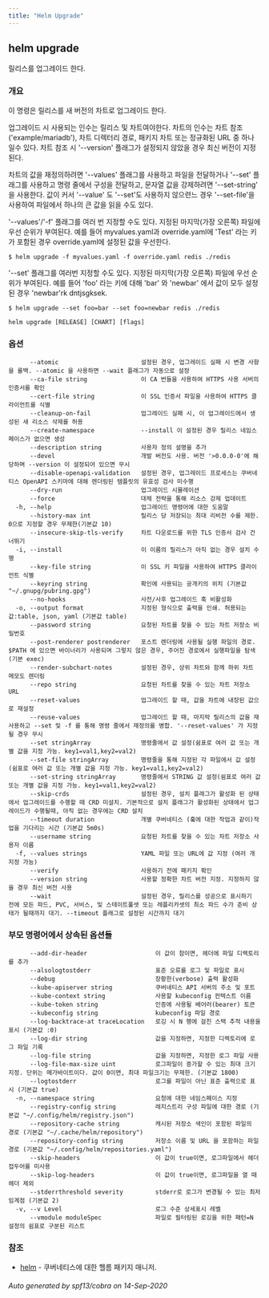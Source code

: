 ```yaml
---
title: "Helm Upgrade"
---
```


## helm upgrade

릴리스를 업그레이드 한다.

### 개요

이 명령은 릴리스를 새 버전의 차트로 업그레이드 한다.

업그레이드 시 사용되는 인수는 릴리스 및 차트여야한다.
차트의 인수는 차트 참조('example/mariadb'), 차트 디렉터리 경로, 
패키지 차트 또는 정규화된 URL 중 하나일수 있다.
차트 참조 시 '--version' 플래그가 설정되지 않았을 경우 최신 버전이 지정된다.

차트의 값을 재정의하려면 '--values' 플래그를 사용하고 파일을
전달하거나 '--set' 플래그를 사용하고 명령 줄에서 구성을 전달하고,
문자열 값을 강제하려면 '--set-string' 을 사용한다. 값이 커서
'--value' 도 '--set'도 사용하지 않으련느 경우
'--set-file'을 사용하여 파일에서 하나의 큰 값을 읽을 수도 있다.

'--values'/'-f' 플래그를 여러 번 지정할 수도 있다. 지정된 마지막(가장 오른쪽) 파일에 우선 순위가 부여된다. 
예를 들어 myvalues.yaml과 override.yaml에 'Test' 라는 키가 포함된 경우
override.yaml에 설정된 값을 우선한다.

    $ helm upgrade -f myvalues.yaml -f override.yaml redis ./redis

'--set' 플래그를 여러번 지정할 수도 있다. 지정된 마지막(가장 오른쪽) 파일에 
우선 순위가 부여된다. 예를 들어 'foo' 라는 키에 대해 'bar' 와 'newbar' 에서 
값이 모두 설정된 경우 'newbar'rk dntjsgksek. 

    $ helm upgrade --set foo=bar --set foo=newbar redis ./redis


```
helm upgrade [RELEASE] [CHART] [flags]
```

### 옵션

```
      --atomic                       설정된 경우, 업그레이드 실패 시 변경 사항을 롤백. --atomic 을 사용하면 --wait 플래그가 자동으로 설정
      --ca-file string               이 CA 번들을 사용하여 HTTPS 사용 서버의 인증서를 확인
      --cert-file string             이 SSL 인증서 파일을 사용하여 HTTPS 클라이언트를 식별
      --cleanup-on-fail              업그레이드 실패 시, 이 업그레이드에서 생성된 새 리소스 삭제를 허용
      --create-namespace             --install 이 설정된 경우 릴리스 네임스페이스가 없으면 생성
      --description string           사용자 정의 설명을 추가
      --devel                        개발 버전도 사용. 버전 '>0.0.0-0'에 해당하며 --version 이 설정되어 있으면 무시
      --disable-openapi-validation   설정된 경우, 업그레이드 프로세스는 쿠버네티스 OpenAPI 스키마에 대해 렌더링된 템플릿의 유효성 검사 미수행
      --dry-run                      업그레이드 시뮬레이션
      --force                        대체 전략을 통해 리소스 강제 업데이트
  -h, --help                         업그레이드 명령어에 대한 도움말
      --history-max int              릴리스 당 저장되는 최대 리비전 수를 제한. 0으로 지정할 경우 무제한(기본값 10)
      --insecure-skip-tls-verify     차트 다운로드를 위한 TLS 인증서 검사 건너뛰기
  -i, --install                      이 이름의 릴리스가 아직 없는 경우 설치 수행
      --key-file string              이 SSL 키 파일을 사용하여 HTTPS 클라이언트 식별
      --keyring string               확인에 사용되는 공개키의 위치 (기본값 "~/.gnupg/pubring.gpg")
      --no-hooks                     사전/사후 업그레이드 훅 비활성화
  -o, --output format                지정된 형식으로 출력을 인쇄. 허용되는 값:table, json, yaml (기본값 table)
      --password string              요청된 차트를 찾을 수 있는 차트 저장소 비밀번호
      --post-renderer postrenderer   포스트 렌더링에 사용될 실행 파일의 경로. $PATH 에 있으면 바이너리가 사용되며 그렇지 않은 경우, 주어진 경로에서 실행파일을 탐색(기본 exec)
      --render-subchart-notes        설정된 경우, 상위 차트와 함께 하위 차트 메모도 렌더링
      --repo string                  요청된 차트를 찾을 수 있는 차트 저장소 URL
      --reset-values                 업그레이드 할 때, 값을 차트에 내장된 값으로 재설정
      --reuse-values                 업그레이드 할 때, 마지막 릴리스의 값을 재사용하고 --set 및 -f 를 통해 명령 줄에서 재정의를 병합. '--reset-values' 가 지정될 경우 무시
      --set stringArray              명령줄에서 값 설정(쉼표로 여러 값 또는 개별 값을 지정 가능. key1=val1,key2=val2)
      --set-file stringArray         명령줄을 통해 지정된 각 파일에서 값 설정(쉼표로 여러 값 또는 개별 값을 지정 가능. key1=val1,key2=val2)
      --set-string stringArray       명령줄에서 STRING 값 설정(쉼표로 여러 값 또는 개별 값을 지정 가능. key1=val1,key2=val2)
      --skip-crds                    설정된 경우, 설치 플래그가 활성화 된 상태에서 업그레이드를 수행할 때 CRD 미설치. 기본적으로 설치 플래그가 활성화된 상태에서 업그레이드가 수행될때, 아직 없는 경우에는 CRD 설치
      --timeout duration             개별 쿠버네티스 (훜에 대한 작업과 같이)작업을 기다리는 시간 (기본값 5m0s)
      --username string              요청된 차트를 찾을 수 있는 차트 저장소 사용자 이름
  -f, --values strings               YAML 파일 또는 URL에 값 지정 (여러 개 지정 가능)
      --verify                       사용하기 전에 패키지 확인
      --version string               사용할 정확한 차트 버전 지정. 지정하지 않을 경우 최신 버전 사용
      --wait                         설정된 경우, 릴리스를 성공으로 표시하기 전에 모든 파드, PVC, 서비스, 및 스테이트풀셋 또는 레플리카셋의 최소 파드 수가 준비 상태가 될때까지 대기. --timeout 플래그로 설정된 시간까지 대기
```

### 부모 명령어에서 상속된 옵션들

```
      --add-dir-header                   이 값이 참이면, 헤더에 파일 디렉토리를 추가
      --alsologtostderr                  표준 오류를 로그 및 파일로 표시
      --debug                            장황한(verbose) 출력 활성화
      --kube-apiserver string            쿠버네티스 API 서버의 주소 및 포트
      --kube-context string              사용할 kubeconfig 컨텍스트 이름
      --kube-token string                인증에 사용될 베어러(bearer) 토큰
      --kubeconfig string                kubeconfig 파일 경로
      --log-backtrace-at traceLocation   로깅 시 N 행에 걸친 스택 추적 내용을 표시 (기본값 :0)
      --log-dir string                   값을 지정하면, 지정한 디렉토리에 로그 파일 기록
      --log-file string                  값을 지정하면, 지정한 로그 파일 사용
      --log-file-max-size uint           로그파일이 증가할 수 있는 최대 크기 지정. 단위는 메가바이트이다. 값이 0이면, 최대 파일크기는 무제한. (기본값 1800)
      --logtostderr                      로그를 파일이 아닌 표준 출력으로 표시 (기본값 true)
  -n, --namespace string                 요청에 대한 네임스페이스 지정
      --registry-config string           레지스트리 구성 파일에 대한 경로 (기본값 "~/.config/helm/registry.json")
      --repository-cache string          캐시된 저장소 색인이 포함된 파일의 경로 (기본값 "~/.cache/helm/repository")
      --repository-config string         저장소 이름 및 URL 을 포함하는 파일 경로 (기본값 "~/.config/helm/repositories.yaml")
      --skip-headers                     이 값이 true이면, 로그파일에서 헤더 접두어를 미사용
      --skip-log-headers                 이 값이 true이면, 로그파일을 열 때 헤더 제외
      --stderrthreshold severity         stderr로 로그가 변경될 수 있는 최저 임계점 (기본값 2)
  -v, --v Level                          로그 수준 상세표시 레벨
      --vmodule moduleSpec               파일로 필터링된 로깅을 위한 패턴=N 설정의 쉼표로 구분된 리스트
```

### 참조

* [helm](helm.md)	 - 쿠버네티스에 대한 헬름 패키지 매니저.

###### Auto generated by spf13/cobra on 14-Sep-2020
